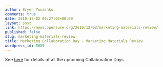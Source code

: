 ```yaml
---
author: Bryen Yunashko
comments: true
date: 2010-12-02 09:27:02+00:00
layout: post
link: https://news.opensuse.org/2010/12/02/marketing-materials-review/
published: false
slug: marketing-materials-review
title: Marketing Collaboration Day - Marketing Materials Review
wordpress_id: 5689
---
```


See [here](../2010/12/02/marketing-collaboration-days/) for details of all the upcoming Collaboration Days.
